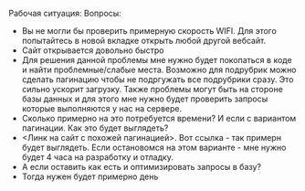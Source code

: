 Рабочая ситуация:
Вопросы: 
- Вы не могли бы проверить примерную скорость WIFI. Для этого попытайтесь в новой вкладке открыть любой другой вебсайт.
- Сайт открывается довольно быстро
- Для решения данной проблемы мне нужно будет покопаться в коде и найти проблемные/слабые места. Возможно для подрубрик можно сделать пагинацию чтобы не подргужать все подрубрики сразу. Это сильно ускорит загрузку. Также проблемы могут быть на стороне базы данных и для этого мне нужно будет проверить запросы которые выполняются у нас на сервере.
- Сколько примерно на это потребуется времени? И если с вариантом пагинации. Как это будет выглядеть? 
- <Линк на сайт с похожей пагинацией>. Вот ссылка - так примерн будет выглядеть. Если остановомся на этом варианте - мне нужно будет 4 часа на разработку и отладку. 
- А если оставить как есть и оптимизировать запросы в базу? 
- Тогда нужен будет примерно день 